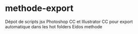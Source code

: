# methode-export

Dépot de scripts jsx Photoshop CC et Illustrator CC pour export automatique dans les hot folders Eidos methode
